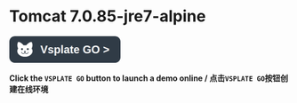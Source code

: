 # Tomcat 7.0.85-jre7-alpine

<a href="https://www.vsplate.com/?docker-compose=https://github.com/vsplate/dcenvs/tomcat/7.0.85-jre7-alpine"><img alt="VSPLATE GO" src="https://raw.githubusercontent.com/vsplate/images/master/vsgo_btn.png" width="200px"></a>

**Click the `VSPLATE GO` button to launch a demo online / 点击`VSPLATE GO`按钮创建在线环境**